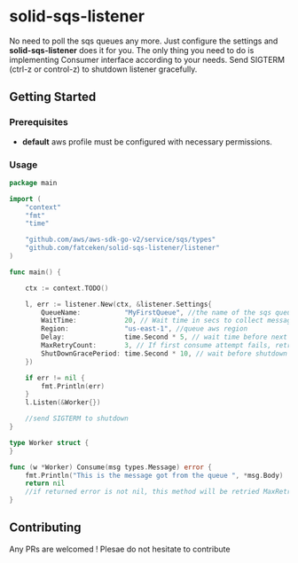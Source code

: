 # solid-sqs-listener

No need to poll the sqs queues any more. Just configure the settings and **solid-sqs-listener** does it for you. The only thing you need to do is implementing Consumer interface according to your needs. Send SIGTERM (ctrl-z or control-z) to shutdown listener gracefully. 



## Getting Started



### Prerequisites

- **default** aws profile must be configured with necessary permissions.

### Usage

```go
package main

import (
	"context"
	"fmt"
	"time"

	"github.com/aws/aws-sdk-go-v2/service/sqs/types"
	"github.com/fatceken/solid-sqs-listener/listener"
)

func main() {

	ctx := context.TODO()

	l, err := listener.New(ctx, &listener.Settings{
		QueueName:           "MyFirstQueue", //the name of the sqs queue
		WaitTime:            20, // Wait time in secs to collect messages 
		Region:              "us-east-1", //queue aws region
		Delay:               time.Second * 5, // wait time before next poll request
		MaxRetryCount:       3, // If first consume attempt fails, retry MaxRetryCount times
		ShutDownGracePeriod: time.Second * 10, // wait before shutdown in order to consume already taken messages and not poll for new ones
	})

	if err != nil {
		fmt.Println(err)
	}
	l.Listen(&Worker{})

	//send SIGTERM to shutdown
}

type Worker struct {
}

func (w *Worker) Consume(msg types.Message) error {
	fmt.Println("This is the message got from the queue ", *msg.Body)
	return nil
	//if returned error is not nil, this method will be retried MaxRetryCount times
}
```


## Contributing

Any PRs are welcomed ! Plesae do not hesitate to contribute